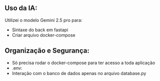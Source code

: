 ## Uso da IA:
Utilizei o modelo Gemini 2.5 pro para:
- Sintaxe do back em fastapi
- Criar arquivo docker-compose

## Organização e Segurança:
- Só precisa rodar o docker-compose para ter acesso a toda aplicação
- .env:
- Interação com o banco de dados apenas no arquivo database.py

